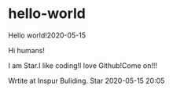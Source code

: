 # hello-world
Hello world!2020-05-15

Hi humans!

I am Star.I like coding!I love Github!Come on!!!


Wrtite at Inspur Buliding.
Star
2020-05-15 20:05

